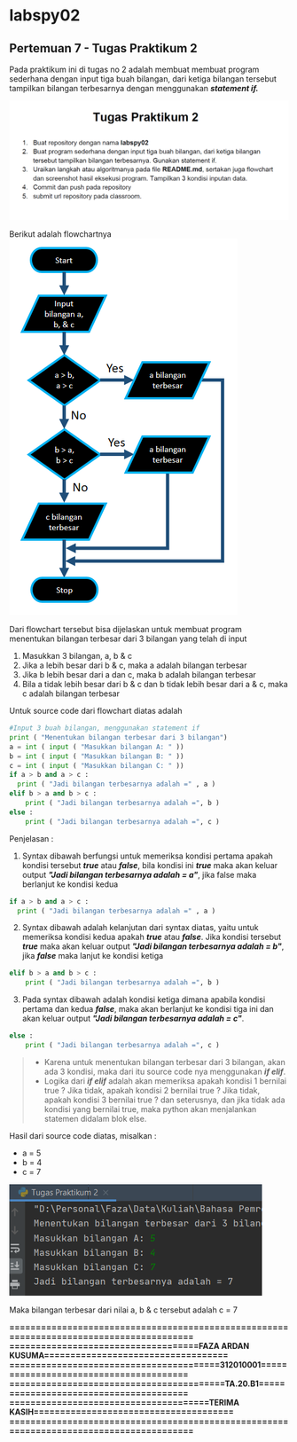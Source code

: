 # labspy02
## Pertemuan 7 - Tugas Praktikum 2 
Pada praktikum ini di tugas no 2 adalah membuat membuat program sederhana dengan input tiga buah bilangan, dari ketiga bilangan
tersebut tampilkan bilangan terbesarnya dengan menggunakan ***statement if.***

![Tugas2](Pic/Tugas2.png)<br>

Berikut adalah flowchartnya
![Flowchart](Pic/Flowchart.png)<br>

Dari flowchart tersebut bisa dijelaskan untuk membuat program menentukan bilangan terbesar dari 3 bilangan yang telah di input
1. Masukkan 3 bilangan, a, b & c
2. Jika a lebih besar dari b & c, maka a adalah bilangan terbesar
3. Jika b lebih besar dari a dan c, maka b adalah bilangan terbesar
4. Bila a tidak lebih besar dari b & c dan b tidak lebih besar dari a & c, maka c adalah bilangan terbesar

Untuk source code dari flowchart diatas adalah
```python
#Input 3 buah bilangan, menggunakan statement if
print ( "Menentukan bilangan terbesar dari 3 bilangan")
a = int ( input ( "Masukkan bilangan A: " ))
b = int ( input ( "Masukkan bilangan B: " ))
c = int ( input ( "Masukkan bilangan C: " ))
if a > b and a > c :
  print ( "Jadi bilangan terbesarnya adalah =" , a )
elif b > a and b > c :
    print ( "Jadi bilangan terbesarnya adalah =", b )
else :
    print ( "Jadi bilangan terbesarnya adalah =", c )
```
Penjelasan :<br>
1. Syntax dibawah berfungsi untuk memeriksa kondisi pertama apakah kondisi tersebut ***true*** atau ***false***, bila kondisi ini ***true*** maka akan keluar output ***"Jadi bilangan terbesarnya adalah = a"***, jika false maka berlanjut ke kondisi kedua
```python
if a > b and a > c :
  print ( "Jadi bilangan terbesarnya adalah =" , a )
```
2. Syntax dibawah adalah kelanjutan dari syntax diatas, yaitu untuk memeriksa kondisi kedua apakah ***true*** atau ***false***. Jika kondisi tersebut ***true*** maka akan keluar output ***"Jadi bilangan terbesarnya adalah = b"***, jika ***false*** maka lanjut ke kondisi ketiga
```python
elif b > a and b > c :
    print ( "Jadi bilangan terbesarnya adalah =", b )
```
3. Pada syntax dibawah adalah kondisi ketiga dimana apabila kondisi pertama dan kedua ***false***, maka akan berlanjut ke kondisi tiga ini dan akan keluar output ***"Jadi bilangan terbesarnya adalah = c"***.
```python
else :
    print ( "Jadi bilangan terbesarnya adalah =", c )
```
> * Karena untuk menentukan bilangan terbesar dari 3 bilangan, akan ada 3 kondisi, maka dari itu source code nya menggunakan ***if elif***.<br>
> * Logika dari ***if elif*** adalah akan memeriksa apakah kondisi 1 bernilai true ? Jika tidak, apakah kondisi 2 bernilai true ? Jika tidak, apakah kondisi 3 bernilai true ? dan seterusnya, dan jika tidak ada kondisi yang bernilai true, maka python akan menjalankan statemen didalam blok else.<br>

Hasil dari source code diatas, misalkan :
* a = 5
* b = 4
* c = 7

![output](Pic/output.png)  

Maka bilangan terbesar dari nilai a, b & c tersebut adalah c = 7

**========================================================================================**
**====================================FAZA ARDAN KUSUMA===================================**
**========================================312010001=======================================**
**=========================================TA.20.B1=======================================**
**======================================TERIMA KASIH======================================**
**========================================================================================**